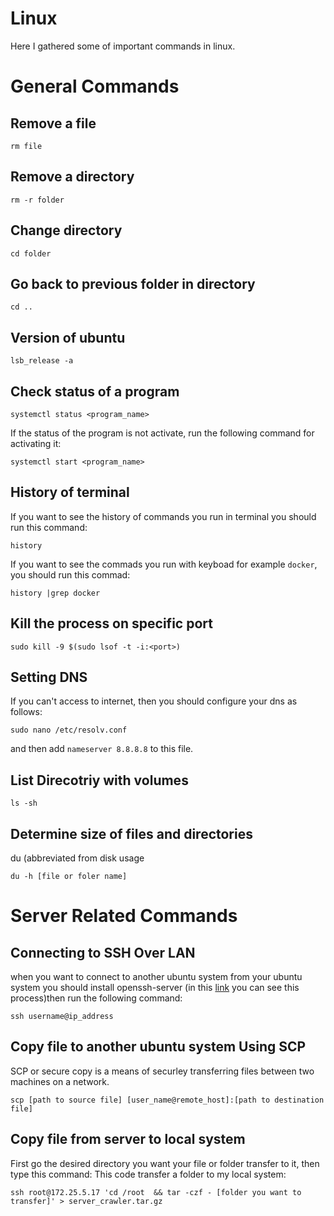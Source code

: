 # Linux
Here I gathered some of important commands in linux.

# General Commands
## Remove a file
```
rm file
```

## Remove a directory
```
rm -r folder
```

## Change directory
```
cd folder
```

## Go back to previous folder in directory
```
cd ..
```


## Version of ubuntu
```
lsb_release -a
```


## Check status of a program

```
systemctl status <program_name>
```
If the status of the program is not activate, run the following command for activating it:
```
systemctl start <program_name>
```

## History of terminal
If you want to see the history of commands you run in terminal you should run this command:
```
history
```
If you want to see the commads you run with keyboad for example `docker`, you should run this commad:
```
history |grep docker
```

## Kill the process on specific port
```
sudo kill -9 $(sudo lsof -t -i:<port>)
```

## Setting DNS
If you can't access to internet, then you should configure your dns as follows:
```
sudo nano /etc/resolv.conf
```
and then add `nameserver 8.8.8.8` to this file.

## List Direcotriy with volumes
```
ls -sh
```
## Determine size of files and directories
du (abbreviated from disk usage
```
du -h [file or foler name]
```

# Server Related Commands
## Connecting to SSH Over LAN 
when you want to connect to another ubuntu system from your ubuntu system you should install openssh-server (in this [link](https://linuxize.com/post/how-to-enable-ssh-on-ubuntu-18-04/) you can see this process)then run the following command:
```
ssh username@ip_address
```

## Copy file to another ubuntu system Using SCP
SCP or secure copy is a means of securley transferring files between two machines on a network. 
```
scp [path to source file] [user_name@remote_host]:[path to destination file]
```

## Copy file from server to local system
First go the desired directory you want your file or folder transfer to it, then type this command:
This code transfer a folder to my local system:
```
ssh root@172.25.5.17 'cd /root  && tar -czf - [folder you want to transfer]' > server_crawler.tar.gz

```


